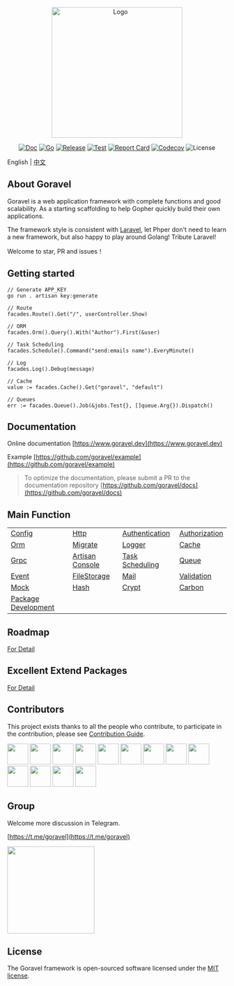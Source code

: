 <div align="center">

<img src="https://www.goravel.dev/logo.png" width="300" alt="Logo">

[![Doc](https://pkg.go.dev/badge/github.com/goravel/framework)](https://pkg.go.dev/github.com/goravel/framework)
[![Go](https://img.shields.io/github/go-mod/go-version/goravel/framework)](https://go.dev/)
[![Release](https://img.shields.io/github/release/goravel/framework.svg)](https://github.com/goravel/framework/releases)
[![Test](https://github.com/goravel/framework/actions/workflows/test.yml/badge.svg)](https://github.com/goravel/framework/actions)
[![Report Card](https://goreportcard.com/badge/github.com/goravel/framework)](https://goreportcard.com/report/github.com/goravel/framework)
[![Codecov](https://codecov.io/gh/goravel/framework/branch/master/graph/badge.svg)](https://codecov.io/gh/goravel/framework)
![License](https://img.shields.io/github/license/goravel/framework)

</div>

English | [中文](./README_zh.md)

## About Goravel

Goravel is a web application framework with complete functions and good scalability. As a starting scaffolding to help
Gopher quickly build their own applications.

The framework style is consistent with [Laravel](https://github.com/laravel/laravel), let Phper don't need to learn a
new framework, but also happy to play around Golang! Tribute Laravel!

Welcome to star, PR and issues！

## Getting started

```
// Generate APP_KEY
go run . artisan key:generate

// Route
facades.Route().Get("/", userController.Show)

// ORM
facades.Orm().Query().With("Author").First(&user)

// Task Scheduling
facades.Schedule().Command("send:emails name").EveryMinute()

// Log
facades.Log().Debug(message)

// Cache
value := facades.Cache().Get("goravel", "default")

// Queues
err := facades.Queue().Job(&jobs.Test{}, []queue.Arg{}).Dispatch()
```

## Documentation

Online documentation [https://www.goravel.dev](https://www.goravel.dev)

Example [https://github.com/goravel/example](https://github.com/goravel/example)

> To optimize the documentation, please submit a PR to the documentation
> repository [https://github.com/goravel/docs](https://github.com/goravel/docs)

## Main Function

|             |                      |                      |                      |
| ----------  | --------------       | --------------       | --------------       |
| [Config](https://www.goravel.dev/getting-started/configuration.html)   | [Http](https://www.goravel.dev/the-basics/routing.html)  | [Authentication](https://www.goravel.dev/security/authentication.html)  | [Authorization](https://www.goravel.dev/security/authorization.html)  |
| [Orm](https://www.goravel.dev/ORM/getting-started.html)   | [Migrate](https://www.goravel.dev/ORM/migrations.html)  | [Logger](https://www.goravel.dev/the-basics/logging.html)  | [Cache](https://www.goravel.dev/digging-deeper/cache.html)  |
| [Grpc](https://www.goravel.dev/the-basics/grpc.html)   | [Artisan Console](https://www.goravel.dev/digging-deeper/artisan-console.html)  | [Task Scheduling](https://www.goravel.dev/digging-deeper/task-scheduling.html)  | [Queue](https://www.goravel.dev/digging-deeper/queues.html)  |
| [Event](https://www.goravel.dev/digging-deeper/event.html)   | [FileStorage](https://www.goravel.dev/digging-deeper/filesystem.html)  | [Mail](https://www.goravel.dev/digging-deeper/mail.html)  | [Validation](https://www.goravel.dev/the-basics/validation.html)  |
| [Mock](https://www.goravel.dev/digging-deeper/mock.html)   | [Hash](https://www.goravel.dev/security/hashing.html)  | [Crypt](https://www.goravel.dev/security/encryption.html)  | [Carbon](https://www.goravel.dev/digging-deeper/helpers.html)  |
| [Package Development](https://www.goravel.dev/digging-deeper/package-development.html)   |  |   |   |

## Roadmap

[For Detail](https://github.com/goravel/goravel/issues?q=is%3Aissue+is%3Aopen)

## Excellent Extend Packages

[For Detail](https://goravel.dev/prologue/packages.html)

## Contributors

This project exists thanks to all the people who contribute, to participate in the contribution, please see [Contribution Guide](https://goravel.dev/prologue/contributions.html).

<a href="https://github.com/hwbrzzl" target="_blank"><img src="https://avatars.githubusercontent.com/u/24771476?v=4" width="48" height="48"></a>
<a href="https://github.com/DevHaoZi" target="_blank"><img src="https://avatars.githubusercontent.com/u/115467771?v=4" width="48" height="48"></a>
<a href="https://github.com/kkumar-gcc" target="_blank"><img src="https://avatars.githubusercontent.com/u/84431594?v=4" width="48" height="48"></a>
<a href="https://github.com/merouanekhalili" target="_blank"><img src="https://avatars.githubusercontent.com/u/1122628?v=4" width="48" height="48"></a>
<a href="https://github.com/hongyukeji" target="_blank"><img src="https://avatars.githubusercontent.com/u/23145983?v=4" width="48" height="48"></a>
<a href="https://github.com/sidshrivastav" target="_blank"><img src="https://avatars.githubusercontent.com/u/28773690?v=4" width="48" height="48"></a>
<a href="https://github.com/Juneezee" target="_blank"><img src="https://avatars.githubusercontent.com/u/20135478?v=4" width="48" height="48"></a>
<a href="https://github.com/dragoonchang" target="_blank"><img src="https://avatars.githubusercontent.com/u/1432336?v=4" width="48" height="48"></a>
<a href="https://github.com/dhanusaputra" target="_blank"><img src="https://avatars.githubusercontent.com/u/35093673?v=4" width="48" height="48"></a>
<a href="https://github.com/mauri870" target="_blank"><img src="https://avatars.githubusercontent.com/u/10168637?v=4" width="48" height="48"></a>
<a href="https://github.com/Marian0" target="_blank"><img src="https://avatars.githubusercontent.com/u/624592?v=4" width="48" height="48"></a>
<a href="https://github.com/ahmed3mar" target="_blank"><img src="https://avatars.githubusercontent.com/u/12982325?v=4" width="48" height="48"></a>
<a href="https://github.com/flc1125" target="_blank"><img src="https://avatars.githubusercontent.com/u/14297703?v=4" width="48" height="48"></a>

## Group

Welcome more discussion in Telegram.

[https://t.me/goravel](https://t.me/goravel)

<p align="left"><img src="https://www.goravel.dev/telegram.jpg" width="200"></p>

## License

The Goravel framework is open-sourced software licensed under the [MIT license](https://opensource.org/licenses/MIT).
